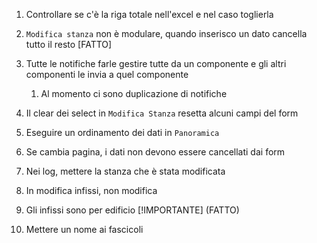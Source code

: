 1. Controllare se c'è la riga totale nell'excel e nel caso toglierla

2. `Modifica stanza` non è modulare, quando inserisco un dato cancella tutto il resto [FATTO]

3. Tutte le notifiche farle gestire tutte da un componente e gli altri componenti le invia a quel componente
   1. Al momento ci sono duplicazione di notifiche

4. Il clear dei select in `Modifica Stanza` resetta alcuni campi del form

5. Eseguire un ordinamento dei dati in `Panoramica`

6. Se cambia pagina, i dati non devono essere cancellati dai form

7. Nei log, mettere la stanza che è stata modificata

8. In modifica infissi, non modifica

9. Gli infissi sono per edificio [!IMPORTANTE] (FATTO)

10. Mettere un nome ai fascicoli